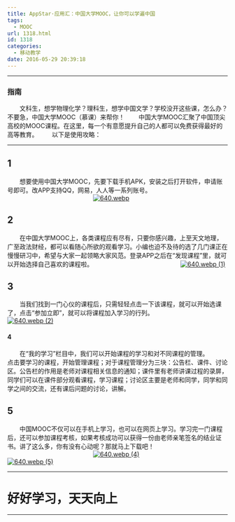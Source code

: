 ```yaml
---
title: AppStar·应用汇：中国大学MOOC，让你可以学遍中国
tags:
  - MOOC
url: 1318.html
id: 1318
categories:
  - 移动教学
date: 2016-05-29 20:39:18
---
```


* * *

### **指南**

  文科生，想学物理化学？理科生，想学中国文学？学校没开这些课，怎么办？不要急，中国大学MOOC（慕课）来帮你！   中国大学MOOC汇聚了中国顶尖高校的MOOC课程。在这里，每一个有意愿提升自己的人都可以免费获得最好的高等教育。   以下是使用攻略：

* * *

**1**
-----

  想要使用中国大学MOOC，先要下载手机APK，安装之后打开软件，申请账号即可。改APP支持QQ，网易，人人等一系列账号。               [![640.webp](http://www.ilester.net/wp-content/uploads/2016/05/640.webp_-20-169x300.jpg)](http://www.ilester.net/wp-content/uploads/2016/05/640.webp_-20.jpg)

**2**
-----

  在中国大学MOOC上，各类课程应有尽有，只要你感兴趣，上至天文地理，广至政法财经，都可以看随心所欲的观看学习。小编也迫不及待的选了几门课正在慢慢研习中，希望与大家一起领略大家风范。登录APP之后在“发现课程”里，就可以开始选择自己喜欢的课程啦。               [![640.webp (1)](http://www.ilester.net/wp-content/uploads/2016/05/640.webp-1-17.jpg)](http://www.ilester.net/wp-content/uploads/2016/05/640.webp-1-17.jpg)

**3**
-----

  当我们找到一门心仪的课程后，只需轻轻点击一下该课程，就可以开始选课了，点击“参加立即”，就可以将课程加入学习的行列。           [![640.webp (2)](http://www.ilester.net/wp-content/uploads/2016/05/640.webp-2-14-300x169.jpg)](http://www.ilester.net/wp-content/uploads/2016/05/640.webp-2-14.jpg)

#### **4**

  在“我的学习”栏目中，我们可以开始课程的学习和对不同课程的管理。   点击要学习的课程，开始管理课程；对于课程管理分为三块：公告栏、课件、讨论区。公告栏的作用是老师对课程相关信息的通知；课件里有老师讲课过程的录屏，同学们可以在课件部分观看课程，学习课程；讨论区主要是老师和同学，同学和同学之间的交流，还有课后问题的讨论，讲解。

**5**
-----

  中国MOOC不仅可以在手机上学习，也可以在网页上学习。学习完一门课程后，还可以参加课程考核，如果考核成功可以获得一份由老师亲笔签名的结业证书。讲了这么多，你有没有心动呢？那就马上下载吧！               [![640.webp (4)](http://www.ilester.net/wp-content/uploads/2016/05/640.webp-4-8.jpg)](http://www.ilester.net/wp-content/uploads/2016/05/640.webp-4-8.jpg)           [![640.webp (5)](http://www.ilester.net/wp-content/uploads/2016/05/640.webp-5-7-300x186.jpg)](http://www.ilester.net/wp-content/uploads/2016/05/640.webp-5-7.jpg)

* * *

**好好学习，天天向上**
=============

* * *
